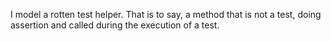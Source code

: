 I model a rotten test helper. That is to say, a method that is not a test, doing assertion and called during the execution of a test.